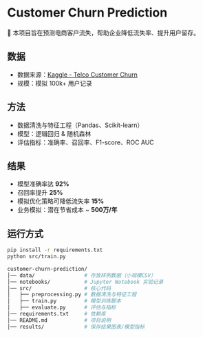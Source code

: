 # Customer Churn Prediction

📌 本项目旨在预测电商客户流失，帮助企业降低流失率、提升用户留存。  

## 数据
- 数据来源：[Kaggle - Telco Customer Churn](https://www.kaggle.com/blastchar/telco-customer-churn)
- 规模：模拟 100k+ 用户记录  

## 方法
- 数据清洗与特征工程（Pandas、Scikit-learn）
- 模型：逻辑回归 & 随机森林
- 评估指标：准确率、召回率、F1-score、ROC AUC  

## 结果
- 模型准确率达 **92%**
- 召回率提升 **25%**
- 模拟优化策略可降低流失率 **15%**
- 业务模拟：潜在节省成本 ~ **500万/年**

## 运行方式
```bash
pip install -r requirements.txt
python src/train.py

customer-churn-prediction/
│── data/                # 存放样例数据（小规模CSV）
│── notebooks/           # Jupyter Notebook 实验记录
│── src/                 # 核心代码
│   ├── preprocessing.py # 数据清洗与特征工程
│   ├── train.py         # 模型训练脚本
│   ├── evaluate.py      # 评估与指标
│── requirements.txt     # 依赖库
│── README.md            # 项目说明
│── results/             # 保存结果图表/模型指标
